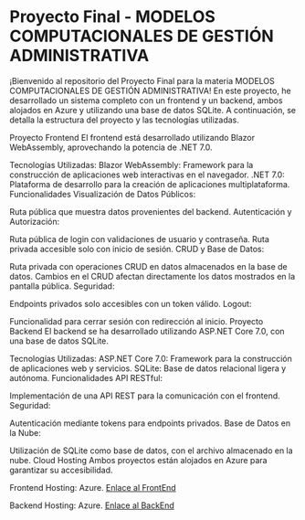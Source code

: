 
#  Proyecto Final - MODELOS COMPUTACIONALES DE GESTIÓN ADMINISTRATIVA
¡Bienvenido al repositorio del Proyecto Final para la materia MODELOS COMPUTACIONALES DE GESTIÓN ADMINISTRATIVA! En este proyecto, he desarrollado un sistema completo con un frontend y un backend, ambos alojados en Azure y utilizando una base de datos SQLite. A continuación, se detalla la estructura del proyecto y las tecnologías utilizadas.

Proyecto Frontend
El frontend está desarrollado utilizando Blazor WebAssembly, aprovechando la potencia de .NET 7.0.

Tecnologías Utilizadas:
Blazor WebAssembly: Framework para la construcción de aplicaciones web interactivas en el navegador.
.NET 7.0: Plataforma de desarrollo para la creación de aplicaciones multiplataforma.
Funcionalidades
Visualización de Datos Públicos:

Ruta pública que muestra datos provenientes del backend.
Autenticación y Autorización:

Ruta pública de login con validaciones de usuario y contraseña.
Ruta privada accesible solo con inicio de sesión.
CRUD y Base de Datos:

Ruta privada con operaciones CRUD en datos almacenados en la base de datos.
Cambios en el CRUD afectan directamente los datos mostrados en la pantalla pública.
Seguridad:

Endpoints privados solo accesibles con un token válido.
Logout:

Funcionalidad para cerrar sesión con redirección al inicio.
Proyecto Backend
El backend se ha desarrollado utilizando ASP.NET Core 7.0, con una base de datos SQLite.

Tecnologías Utilizadas:
ASP.NET Core 7.0: Framework para la construcción de aplicaciones web y servicios.
SQLite: Base de datos relacional ligera y autónoma.
Funcionalidades
API RESTful:

Implementación de una API REST para la comunicación con el frontend.
Seguridad:

Autenticación mediante tokens para endpoints privados.
Base de Datos en la Nube:

Utilización de SQLite como base de datos, con el archivo almacenado en la nube.
Cloud Hosting
Ambos proyectos están alojados en Azure para garantizar su accesibilidad.

Frontend Hosting: Azure. [Enlace al FrontEnd](https://mcga-project.azurewebsites.net/)

Backend Hosting: Azure. [Enlace al BackEnd](https://mcga-api.azurewebsites.net/swagger)
